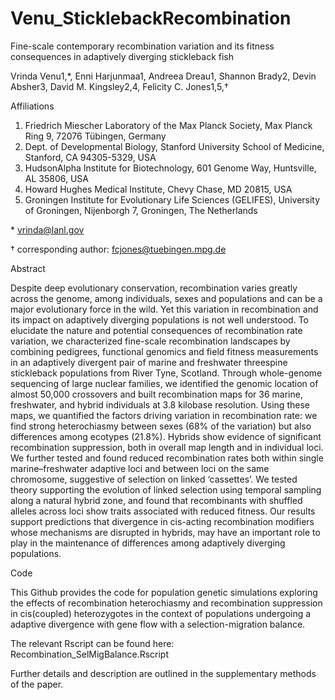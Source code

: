 # Venu_SticklebackRecombination

Fine-scale contemporary recombination variation and its fitness consequences in adaptively diverging stickleback fish

Vrinda Venu1,*, Enni Harjunmaa1, Andreea Dreau1, Shannon Brady2, Devin Absher3, David M. Kingsley2,4, Felicity C. Jones1,5,†

Affiliations
1.	Friedrich Miescher Laboratory of the Max Planck Society, Max Planck Ring 9, 72076 Tübingen, Germany
2.	Dept. of Developmental Biology, Stanford University School of Medicine, Stanford, CA 94305-5329, USA
3.	HudsonAlpha Institute for Biotechnology, 601 Genome Way, Huntsville, AL 35806, USA
4.	Howard Hughes Medical Institute, Chevy Chase, MD 20815, USA
5.	Groningen Institute for Evolutionary Life Sciences (GELIFES), University of Groningen, Nijenborgh 7, Groningen, The Netherlands

\* vrinda@lanl.gov

† corresponding author: fcjones@tuebingen.mpg.de

Abstract

Despite deep evolutionary conservation, recombination varies greatly across the genome, among individuals, sexes and populations and can be a major evolutionary force in the wild. Yet this variation in recombination and its impact on adaptively diverging populations is not well understood. To elucidate the nature and potential consequences of recombination rate variation, we characterized fine-scale recombination landscapes by combining pedigrees, functional genomics and field fitness measurements in an adaptively divergent pair of marine and freshwater threespine stickleback populations from River Tyne, Scotland. Through whole-genome sequencing of large nuclear families, we identified the genomic location of almost 50,000 crossovers and built recombination maps for 36 marine, freshwater, and hybrid individuals at 3.8 kilobase resolution. Using these maps, we quantified the factors driving variation in recombination rate: we find strong heterochiasmy between sexes (68% of the variation) but also differences among ecotypes (21.8%). Hybrids show evidence of significant recombination suppression, both in overall map length and in individual loci. We further tested and found reduced recombination rates both within single marine–freshwater adaptive loci and between loci on the same chromosome, suggestive of selection on linked ‘cassettes’. We tested theory supporting the evolution of linked selection using temporal sampling along a natural hybrid zone, and found that recombinants with shuffled alleles across loci show traits associated with reduced fitness. Our results support predictions that divergence in cis-acting recombination modifiers whose mechanisms are disrupted in hybrids, may have an important role to play in the maintenance of differences among adaptively diverging populations.


Code

This Github provides the code for population genetic simulations exploring the effects of recombination heterochiasmy and recombination suppression in cis(coupled) heterozygotes in the context of populations undergoing a adaptive divergence with gene flow with a selection-migration balance.  

The relevant Rscript can be found here: Recombination_SelMigBalance.Rscript

Further details and description are outlined in the supplementary methods of the paper.
